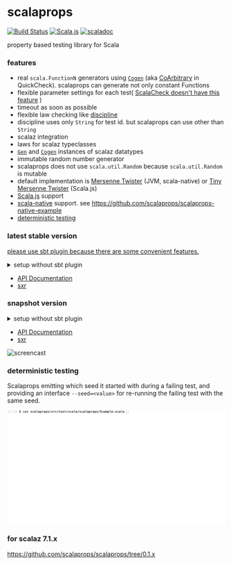 # scalaprops

[![Build Status](https://travis-ci.org/scalaprops/scalaprops.svg?branch=master)](https://travis-ci.org/scalaprops/scalaprops)
[![Scala.js](https://www.scala-js.org/assets/badges/scalajs-0.6.14.svg)](https://www.scala-js.org)
[![scaladoc](https://javadoc-badge.appspot.com/com.github.scalaprops/scalaprops-all_2.12.svg?label=scaladoc)](https://javadoc-badge.appspot.com/com.github.scalaprops/scalaprops-all_2.12/scalaprops/index.html?javadocio=true)

property based testing library for Scala

### features
- real `scala.FunctionN` generators using [`Cogen`](gen/src/main/scala/scalaprops/Cogen.scala) (aka [CoArbitrary](https://hackage.haskell.org/package/QuickCheck-2.8.1/docs/Test-QuickCheck-Arbitrary.html#t:CoArbitrary) in QuickCheck). scalaprops can generate not only constant Functions
- flexible parameter settings for each test( [ScalaCheck doesn't have this feature](https://github.com/rickynils/scalacheck/issues/120) )
- timeout as soon as possible
- flexible law checking like [discipline](https://github.com/typelevel/discipline)
 - discipline uses only `String` for test id. but scalaprops can use other than `String`
- scalaz integration
 - laws for scalaz typeclasses
 - [`Gen`](gen/src/main/scala/scalaprops/Gen.scala) and [`Cogen`](gen/src/main/scala/scalaprops/Cogen.scala) instances of scalaz datatypes
- immutable random number generator
 - scalaprops does not use `scala.util.Random` because `scala.util.Random` is mutable
 - default implementation is [Mersenne Twister](http://www.math.sci.hiroshima-u.ac.jp/~m-mat/MT/emt.html) (JVM, scala-native) or [Tiny Mersenne Twister](http://www.math.sci.hiroshima-u.ac.jp/~m-mat/MT/TINYMT/) (Scala.js)
- [Scala.js](https://www.scala-js.org/) support
- [scala-native](http://scala-native.org) support. see <https://github.com/scalaprops/scalaprops-native-example>
- [deterministic testing](#deterministic-testing)

### latest stable version

[please use sbt plugin because there are some convenient features.](https://github.com/scalaprops/sbt-scalaprops)


<details><summary>setup without sbt plugin</summary>

```scala
testFrameworks += new TestFramework("scalaprops.ScalapropsFramework")

parallelExecution in Test := false // currently, does not support parallel execution

libraryDependencies += "com.github.scalaprops" %% "scalaprops" % "0.5.5" % "test"
```

```scala
libraryDependencies += "com.github.scalaprops" %% "scalaprops-scalazlaws" % "0.5.5" % "test"
```

</details>


- [API Documentation](https://oss.sonatype.org/service/local/repositories/releases/archive/com/github/scalaprops/scalaprops-all_2.12/0.5.5/scalaprops-all_2.12-0.5.5-javadoc.jar/!/scalaprops/index.html)
- [sxr](https://oss.sonatype.org/service/local/repositories/releases/archive/com/github/scalaprops/scalaprops-all_2.12/0.5.5/scalaprops-all_2.12-0.5.5-sxr.jar/!/index.html)


### snapshot version

<details><summary>setup without sbt plugin</summary>

```scala
resolvers += Opts.resolver.sonatypeSnapshots

testFrameworks += new TestFramework("scalaprops.ScalapropsFramework")

parallelExecution in Test := false

libraryDependencies += "com.github.scalaprops" %% "scalaprops" % "0.5.5-SNAPSHOT" % "test"
```

```scala
libraryDependencies += "com.github.scalaprops" %% "scalaprops-scalazlaws" % "0.5.5-SNAPSHOT" % "test"
```

</details>

- [API Documentation](https://oss.sonatype.org/service/local/repositories/snapshots/archive/com/github/scalaprops/scalaprops-all_2.12/0.5.5-SNAPSHOT/scalaprops-all_2.12-0.5.5-SNAPSHOT-javadoc.jar/!/scalaprops/index.html)
- [sxr](https://oss.sonatype.org/service/local/repositories/snapshots/archive/com/github/scalaprops/scalaprops-all_2.12/0.5.5-SNAPSHOT/scalaprops-all_2.12-0.5.5-SNAPSHOT-sxr.jar/!/index.html)


![screencast](screencast.gif)

### deterministic testing

Scalaprops emitting which seed it started with during a failing test, and providing an interface `--seed=<value>` for re-running the failing test with the same seed.

![deterministic-testing](deterministic-testing.gif)

### for scalaz 7.1.x

<https://github.com/scalaprops/scalaprops/tree/0.1.x>
